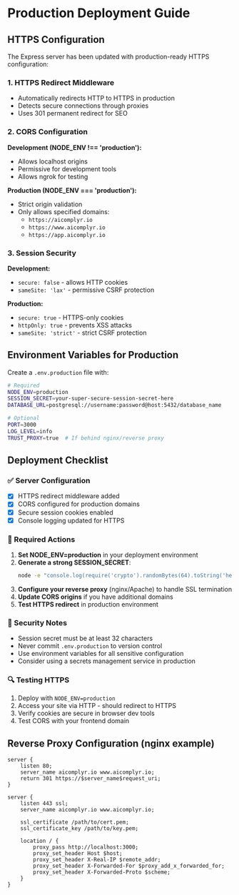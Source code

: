 # Production Deployment Guide

## HTTPS Configuration

The Express server has been updated with production-ready HTTPS configuration:

### 1. HTTPS Redirect Middleware
- Automatically redirects HTTP to HTTPS in production
- Detects secure connections through proxies
- Uses 301 permanent redirect for SEO

### 2. CORS Configuration
**Development (NODE_ENV !== 'production'):**
- Allows localhost origins
- Permissive for development tools
- Allows ngrok for testing

**Production (NODE_ENV === 'production'):**
- Strict origin validation
- Only allows specified domains:
  - `https://aicomplyr.io`
  - `https://www.aicomplyr.io`
  - `https://app.aicomplyr.io`

### 3. Session Security
**Development:**
- `secure: false` - allows HTTP cookies
- `sameSite: 'lax'` - permissive CSRF protection

**Production:**
- `secure: true` - HTTPS-only cookies
- `httpOnly: true` - prevents XSS attacks
- `sameSite: 'strict'` - strict CSRF protection

## Environment Variables for Production

Create a `.env.production` file with:

```bash
# Required
NODE_ENV=production
SESSION_SECRET=your-super-secure-session-secret-here
DATABASE_URL=postgresql://username:password@host:5432/database_name

# Optional
PORT=3000
LOG_LEVEL=info
TRUST_PROXY=true  # If behind nginx/reverse proxy
```

## Deployment Checklist

### ✅ Server Configuration
- [x] HTTPS redirect middleware added
- [x] CORS configured for production domains
- [x] Secure session cookies enabled
- [x] Console logging updated for HTTPS

### 🔧 Required Actions
1. **Set NODE_ENV=production** in your deployment environment
2. **Generate a strong SESSION_SECRET**:
   ```bash
   node -e "console.log(require('crypto').randomBytes(64).toString('hex'))"
   ```
3. **Configure your reverse proxy** (nginx/Apache) to handle SSL termination
4. **Update CORS origins** if you have additional domains
5. **Test HTTPS redirect** in production environment

### 🚨 Security Notes
- Session secret must be at least 32 characters
- Never commit `.env.production` to version control
- Use environment variables for all sensitive configuration
- Consider using a secrets management service in production

### 🔍 Testing HTTPS
1. Deploy with `NODE_ENV=production`
2. Access your site via HTTP - should redirect to HTTPS
3. Verify cookies are secure in browser dev tools
4. Test CORS with your frontend domain

## Reverse Proxy Configuration (nginx example)

```nginx
server {
    listen 80;
    server_name aicomplyr.io www.aicomplyr.io;
    return 301 https://$server_name$request_uri;
}

server {
    listen 443 ssl;
    server_name aicomplyr.io www.aicomplyr.io;
    
    ssl_certificate /path/to/cert.pem;
    ssl_certificate_key /path/to/key.pem;
    
    location / {
        proxy_pass http://localhost:3000;
        proxy_set_header Host $host;
        proxy_set_header X-Real-IP $remote_addr;
        proxy_set_header X-Forwarded-For $proxy_add_x_forwarded_for;
        proxy_set_header X-Forwarded-Proto $scheme;
    }
}
``` 
